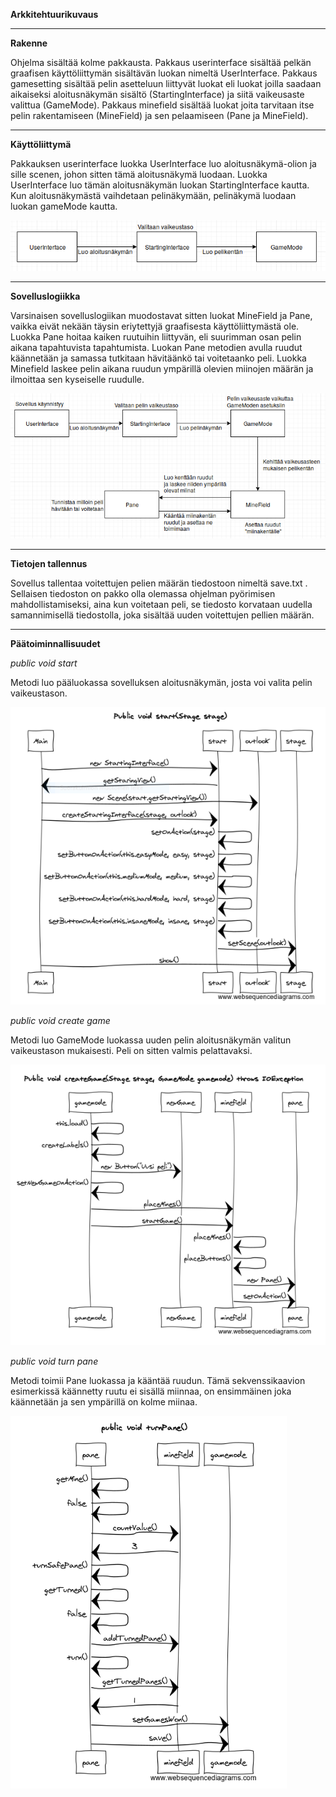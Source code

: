 **Arkkitehtuurikuvaus**

-------------------------------------------

**Rakenne**

Ohjelma sisältää kolme pakkausta. Pakkaus userinterface sisältää pelkän graafisen käyttöliittymän sisältävän luokan nimeltä UserInterface. Pakkaus gamesetting sisältää pelin asetteluun liittyvät luokat eli luokat joilla saadaan aikaiseksi aloitusnäkymän sisältö (StartingInterface) ja siitä vaikeusaste valittua (GameMode). Pakkaus minefield sisältää luokat joita tarvitaan itse pelin rakentamiseen (MineField) ja sen pelaamiseen (Pane ja MineField).


-------------------------------------------

**Käyttöliittymä**

Pakkauksen userinterface luokka UserInterface luo aloitusnäkymä-olion ja sille scenen, johon sitten tämä aloitusnäkymä luodaan.
Luokka UserInterface luo tämän aloitusnäkymän luokan StartingInterface kautta. Kun aloitusnäkymästä vaihdetaan pelinäkymään, pelinäkymä luodaan luokan gameMode kautta.

![Käyttöliittymäkuvaus](https://github.com/UndergroundSea/ot-harjoitustyo/blob/master/dokumentaatio/UserInterface.png)

-----------------------------------------------

**Sovelluslogiikka**

Varsinaisen sovelluslogiikan muodostavat sitten luokat MineField ja Pane, vaikka eivät nekään täysin eriytettyjä graafisesta käyttöliittymästä ole. Luokka Pane hoitaa kaiken ruutuihin liittyvän, eli suurimman osan pelin aikana tapahtuvista tapahtumista. Luokan Pane metodien avulla ruudut käännetään ja samassa tutkitaan hävitäänkö tai voitetaanko peli. Luokka Minefield laskee pelin aikana ruudun ympärillä olevien miinojen määrän ja ilmoittaa sen kyseiselle ruudulle.

![Sovelluslogiikkakuvaus](https://github.com/UndergroundSea/ot-harjoitustyo/blob/master/dokumentaatio/Sovelluslogiikka.png)

-------------------------------------------

**Tietojen tallennus**

Sovellus tallentaa voitettujen pelien määrän tiedostoon nimeltä save.txt . Sellaisen tiedoston on pakko olla olemassa ohjelman pyörimisen mahdollistamiseksi, aina kun voitetaan peli, se tiedosto korvataan uudella samannimisellä tiedostolla, joka sisältää uuden voitettujen pellien määrän.

--------------------------------

**Päätoiminnallisuudet**

*public void start*

Metodi luo pääluokassa sovelluksen aloitusnäkymän, josta voi valita pelin vaikeustason.

![publicVoidStart](https://github.com/UndergroundSea/ot-harjoitustyo/blob/master/dokumentaatio/publicVoidStart.PNG)

*public void create game*

Metodi luo GameMode luokassa uuden pelin aloitusnäkymän valitun vaikeustason mukaisesti. Peli on sitten valmis pelattavaksi.

![publicVoidCreateGame](https://github.com/UndergroundSea/ot-harjoitustyo/blob/master/dokumentaatio/publicVoidCreateGame.PNG)

*public void turn pane*

Metodi toimii Pane luokassa ja kääntää ruudun. Tämä sekvenssikaavion esimerkissä käännetty ruutu ei sisällä miinnaa, on ensimmäinen joka käännetään ja sen ympärillä on kolme miinaa.

![publicVoidTurnPane](https://github.com/UndergroundSea/ot-harjoitustyo/blob/master/dokumentaatio/publicVoidTurnPane().PNG)
